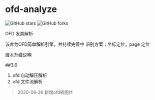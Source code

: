 # ofd-analyze
![GitHub stars](https://img.shields.io/github/stars/cooker/ofd-analyze?style=social)  ![GitHub forks](https://img.shields.io/github/forks/cooker/ofd-analyze?style=social)

OFD 发票解析

该库为OFD简单解析引擎，并持续完善中
识别方案：坐标定位，page 定位

版本升级说明

##3.0
1. ofd 自动解压解析
2. ofd 文件流解析

> 2020-08-26 新增ofd转图片
